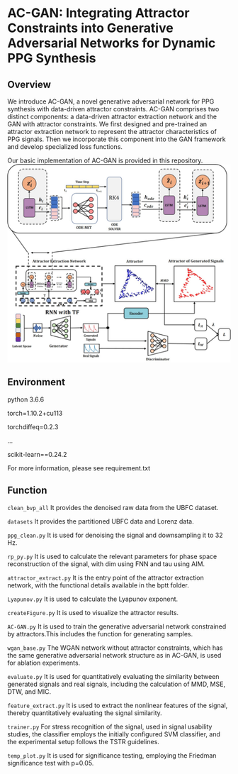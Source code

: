 # AC-GAN: Integrating Attractor Constraints into Generative Adversarial Networks for Dynamic PPG Synthesis

## Overview

We introduce AC-GAN, a novel generative adversarial network for PPG synthesis with data-driven attractor constraints.  AC-GAN comprises two distinct components: a data-driven attractor extraction network and the GAN with attractor constraints. We first designed and pre-trained an attractor extraction network to represent the attractor characteristics of PPG signals. Then we incorporate this component into the GAN framework and develop specialized loss functions. 

Our basic implementation of AC-GAN is provided in this repository. 
![alt](https://github.com/code-anonymize/AC-GAN/blob/master/structure2.8.jpg)

## Environment
python 3.6.6

torch=1.10.2+cu113

torchdiffeq=0.2.3

...

scikit-learn==0.24.2

For more information, please see requirement.txt

## Function

``clean_bvp_all``  It provides the denoised raw data from the UBFC dataset.

``datasets`` It provides the partitioned UBFC data and Lorenz data.

``ppg_clean.py`` It is used for denoising the signal and downsampling it to 32 Hz.

``rp_py.py``  It is used to calculate the relevant parameters for phase space reconstruction of the signal, with dim using FNN and tau using AIM.

``attractor_extract.py``  It is the entry point of the attractor extraction network, with the functional details available in the bptt folder.

``Lyapunov.py`` It is used to calculate the Lyapunov exponent.

``createFigure.py``  It is used to visualize the attractor results.

``AC-GAN.py`` It is used to train the generative adversarial network constrained by attractors.This includes the function for generating samples.

``wgan_base.py`` The WGAN network without attractor constraints, which has the same generative adversarial network structure as in AC-GAN, is used for ablation experiments.

``evaluate.py``  It is used for quantitatively evaluating the similarity between generated signals and real signals, including the calculation of MMD, MSE, DTW, and MIC.

``feature_extract.py``  It is used to extract the nonlinear features of the signal, thereby quantitatively evaluating the signal similarity.

``trainer.py`` For stress recognition of the signal, used in signal usability studies, the classifier employs the initially configured SVM classifier, and the experimental setup follows the TSTR guidelines.

``temp_plot.py``  It is used for significance testing, employing the Friedman significance test with p=0.05.
